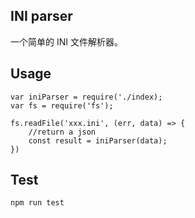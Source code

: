 ## INI parser
一个简单的 INI 文件解析器。

## Usage
	var iniParser = require('./index);
	var fs = require('fs');

	fs.readFile('xxx.ini', (err, data) => {
		//return a json
		const result = iniParser(data);
	})

## Test
	npm run test
